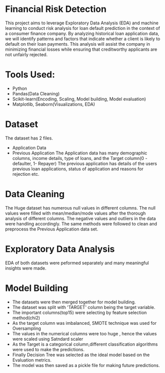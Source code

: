 # Financial Risk Detection
This project aims to leverage Exploratory Data Analysis (EDA)
and machine learning to conduct risk analysis for loan default
prediction in the context of a consumer finance company. By
analyzing historical loan application data, we will identify patterns
and factors that indicate whether a client is likely to default on their
loan payments. This analysis will assist the company in minimizing
financial losses while ensuring that creditworthy applicants are not
unfairly rejected.
# Tools Used:
* Python
* Pandas(Data Cleaning)
* Scikit-learn(Encoding, Scaling, Model building, Model evaluation)
* Matplotlib, Seaborn(Visualizations, EDA)
# Dataset
The dataset has 2 files.
  * Application Data
  * Previous Application
The Application data has many demographic columns, income details, type of loans, and the Target column(0 - defaulter, 1- Repayer)
The previous application has details of the users previous loan applications, status of application and reasons for rejection etc.
# Data Cleaning
The Huge dataset has numerous null values in different columns. The null values were filled with mean/median/mode values after the thorough analysis of different columns. 
The negative values and outliers in the data were handling accordingly.
The same methods were followed to clean and preprocess the Previous Application data set.
# Exploratory Data Analysis
EDA of both datasets were peformed separately and many meaningful insights were made.
# Model Building
* The datasets were then merged together for model building.
* The dataset was split with 'TARGET' column being the target variable.
* The important columns(top15) were selecting by feature selection method(chi2)
* As the target column was imbalanced, SMOTE technique was used for Oversampling
* The values in the numerical columns were too huge , hence the values were scaled using Satndard scaler
* As the Target is a categorical column,different classification algorithms were used to make the predictions.
* Finally Decision Tree was selected as the ideal model based on the Evaluation metrics.
* The model was then saved as a pickle file for making future predictions.
